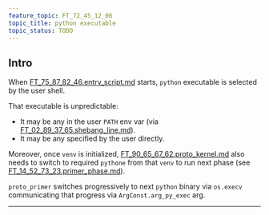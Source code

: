 ```yaml
---
feature_topic: FT_72_45_12_06
topic_title: python executable
topic_status: TODO
---
```


## Intro

When [FT_75_87_82_46.entry_script.md][FT_75_87_82_46.entry_script.md] starts,
`python` executable is selected by the user shell.

That executable is unpredictable:
*   It may be any in the user `PATH` env var (via [FT_02_89_37_65.shebang_line.md][FT_02_89_37_65.shebang_line.md]).
*   It may be any specified by the user directly.

Moreover, once `venv` is initialized, [FT_90_65_67_62.proto_kernel.md][FT_90_65_67_62.proto_kernel.md] also needs
to switch to required `pythone` from that `venv` to run next phase (see [FT_14_52_73_23.primer_phase.md][FT_14_52_73_23.primer_phase.md]).

`proto_primer` switches progressively to next `python` binary via `os.execv`
communicating that progress via `ArgConst.arg_py_exec` arg.

---

[FT_75_87_82_46.entry_script.md]: FT_75_87_82_46.entry_script.md
[FT_02_89_37_65.shebang_line.md]: FT_02_89_37_65.shebang_line.md
[FT_90_65_67_62.proto_kernel.md]: FT_90_65_67_62.proto_kernel.md
[FT_14_52_73_23.primer_phase.md]: FT_14_52_73_23.primer_phase.md
